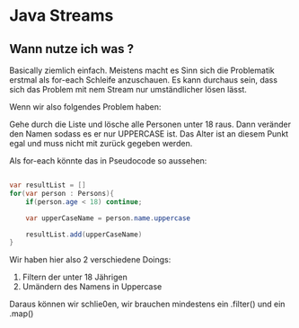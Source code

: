 # Java Streams

## Wann nutze ich was ?

Basically ziemlich einfach. Meistens macht es Sinn sich die Problematik erstmal als for-each Schleife anzuschauen. 
Es kann durchaus sein, dass sich das Problem mit nem Stream nur umständlicher lösen lässt.

Wenn wir also folgendes Problem haben:

Gehe durch die Liste und lösche alle Personen unter 18 raus.
Dann veränder den Namen sodass es er nur UPPERCASE ist.
Das Alter ist an diesem Punkt egal und muss nicht mit zurück gegeben werden.


Als for-each könnte das in Pseudocode so aussehen:
```java

var resultList = []
for(var person : Persons){
    if(person.age < 18) continue;

    var upperCaseName = person.name.uppercase

    resultList.add(upperCaseName)
}

```

Wir haben hier also 2 verschiedene Doings:
1. Filtern der unter 18 Jährigen
2. Umändern des Namens in Uppercase

Daraus können wir schlie0en, wir brauchen mindestens ein .filter() und ein .map()